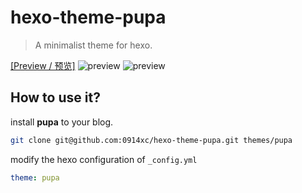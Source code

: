 # hexo-theme-pupa
> A minimalist theme for hexo.

[[Preview / 预览]](https://blog.weixiaochen.cn)
![preview](https://cdn.jsdelivr.net/gh/wxc0914/image/948505dc19de66327365ab66f6f4bbc2.png)
![preview](https://cdn.jsdelivr.net/gh/wxc0914/image/623253943a25758cdcf65b24dd77bfed.png)

## How to use it?

install **pupa** to your blog.
```bash
git clone git@github.com:0914xc/hexo-theme-pupa.git themes/pupa
```

modify the hexo configuration of `_config.yml`
```yaml
theme: pupa
```
